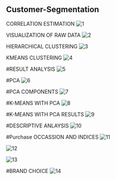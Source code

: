 ## Customer-Segmentation

CORRELATION ESTIMATION
![1](img/1.png)

VISUALIZATION OF RAW DATA
![2](img/2.png)

HIERARCHICAL CLUSTERING
![3](img/3.png)

KMEANS CLUSTERING
![4](img/4.png)

#RESULT ANALYSIS
![5](img/5.png)

#PCA
![6](img/6.png)

#PCA COMPONENTS
![7](img/7.png)

#K-MEANS WITH PCA
![8](img/8.png)

#K-MEANS WITH PCA RESULTS
![9](img/9.png)

#DESCRIPTIVE ANLAYSIS
![10](img/10.png)

#Purchase OCCASSION AND INDICES
![11](img/11.png)

![12](img/12.png)

![13](img/13.png)

#BRAND CHOICE
![14](img/14.png)


